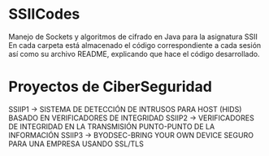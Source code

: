 # SSIICodes
Manejo de Sockets y algoritmos de cifrado en Java para la asignatura SSII
En cada carpeta está almacenado el código correspondiente a cada sesión así como su archivo README, explicando que hace el código desarrollado.

# Proyectos de CiberSeguridad

SSIIP1 -> SISTEMA DE DETECCIÓN DE INTRUSOS PARA HOST (HIDS) BASADO EN VERIFICADORES DE INTEGRIDAD
SSIIP2 -> VERIFICADORES DE INTEGRIDAD EN LA TRANSMISIÓN PUNTO-PUNTO DE LA INFORMACIÓN
SSIIP3 -> BYODSEC-BRING YOUR OWN DEVICE SEGURO PARA UNA EMPRESA USANDO SSL/TLS

# 
